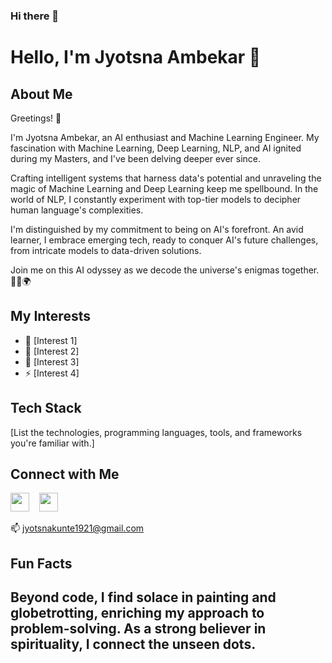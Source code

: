 ### Hi there 👋

<!--
**JyotsnaAmbekar/JyotsnaAmbekar** is a ✨ _special_ ✨ repository because its `README.md` (this file) appears on your GitHub profile.

Here are some ideas to get you started:

- 🔭 I’m currently working on ...
- 🌱 I’m currently learning ...
- 👯 I’m looking to collaborate on ...
- 🤔 I’m looking for help with ...
- 💬 Ask me about ...
- 📫 How to reach me: ...
- 😄 Pronouns: ...
- ⚡ Fun fact: ...
-->

# Hello, I'm Jyotsna Ambekar 👋

## About Me

Greetings! 👋

I'm Jyotsna Ambekar, an AI enthusiast and Machine Learning Engineer. My fascination with Machine Learning, Deep Learning, NLP, and AI ignited during my Masters, and I've been delving deeper ever since.

Crafting intelligent systems that harness data's potential and unraveling the magic of Machine Learning and Deep Learning keep me spellbound. In the world of NLP, I constantly experiment with top-tier models to decipher human language's complexities.

I'm distinguished by my commitment to being on AI's forefront. An avid learner, I embrace emerging tech, ready to conquer AI's future challenges, from intricate models to data-driven solutions.

Join me on this AI odyssey as we decode the universe's enigmas together. 🚀🎨🌍

## My Interests

- 🚀 [Interest 1]
- 🌱 [Interest 2]
- 🎨 [Interest 3]
- ⚡ [Interest 4]

## Tech Stack

[List the technologies, programming languages, tools, and frameworks you're familiar with.]


## Connect with Me

[<img src="linkedin_logo_url" width="30" height="30">](https://www.linkedin.com/in/JyotsnaAmbekar) &nbsp;&nbsp;
[<img src="gmail_logo_url" width="30" height="30">](mailto:jyotsnakunte1921@gmail.com) &nbsp;&nbsp;

📫 jyotsnakunte1921@gmail.com

## Fun Facts

Beyond code, I find solace in painting and globetrotting, enriching my approach to problem-solving. As a strong believer in spirituality, I connect the unseen dots.
---

